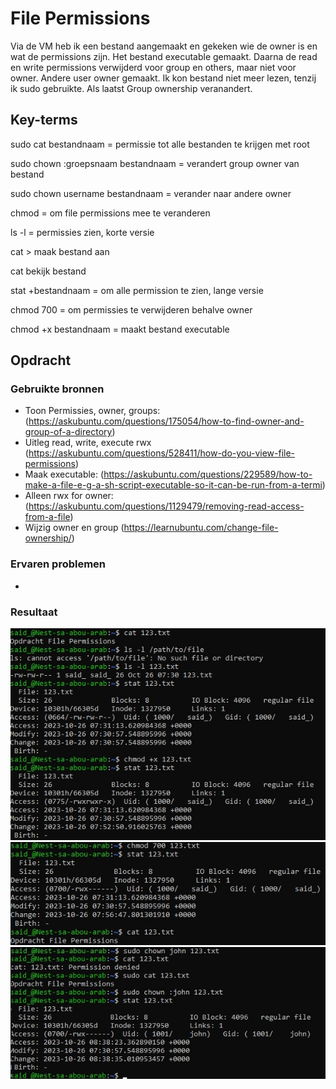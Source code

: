 # File Permissions
Via de VM heb ik een bestand aangemaakt en gekeken wie de owner is en wat de permissions zijn. Het bestand executable gemaakt. Daarna de read en write permissions verwijderd voor group en others, maar niet voor owner. Andere user owner gemaakt. Ik kon bestand niet meer lezen, tenzij ik sudo gebruikte. Als laatst Group ownership veranandert.

## Key-terms
sudo cat bestandnaam = permissie tot alle bestanden te krijgen met root

sudo chown :groepsnaam bestandnaam = verandert group owner van bestand

sudo chown username bestandnaam = verander naar andere owner

chmod = om file permissions mee te veranderen

ls -l = permissies zien, korte versie

cat > maak bestand aan

cat bekijk bestand

stat +bestandnaam = om alle permission te zien, lange versie

chmod 700 = om permissies te verwijderen behalve owner

chmod +x bestandnaam = maakt bestand executable
## Opdracht
### Gebruikte bronnen
* Toon Permissies, owner, groups: (https://askubuntu.com/questions/175054/how-to-find-owner-and-group-of-a-directory)
* Uitleg read, write, execute rwx (https://askubuntu.com/questions/528411/how-do-you-view-file-permissions)
* Maak executable: (https://askubuntu.com/questions/229589/how-to-make-a-file-e-g-a-sh-script-executable-so-it-can-be-run-from-a-termi)
* Alleen rwx for owner: (https://askubuntu.com/questions/1129479/removing-read-access-from-a-file)
* Wijzig owner en group (https://learnubuntu.com/change-file-ownership/)


### Ervaren problemen
-

### Resultaat

![Alt text](../00_includes/filepermission123.jpg)![Alt text](../00_includes/filepermission4.jpg)![Alt text](../00_includes/filepermission56.jpg)